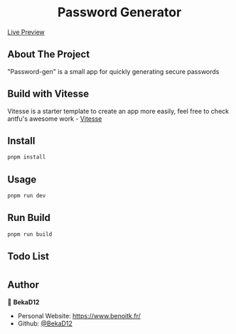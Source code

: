 <h1 align="center">Password Generator</h1>

[Live Preview](https://benoitk.fr/utilities/password/)

## About The Project

"Password-gen" is a small app for quickly generating secure passwords

## Build with Vitesse

Vitesse is a starter template to create an app more easily, feel free to check antfu's awesome work - [Vitesse](https://github.com/antfu/vitesse)

## Install

```sh
pnpm install
```

## Usage

```sh
pnpm run dev
```

## Run Build

```sh
pnpm run build
```

## Todo List

#

## Author

👤 **BekaD12**

- Personal Website: https://www.benoitk.fr/
- Github: [@BekaD12](https://github.com/bekad12)
